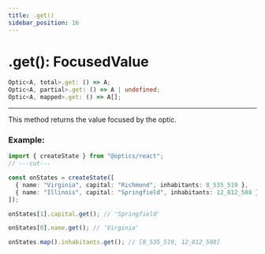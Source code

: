 ```yaml
---
title: .get()
sidebar_position: 16
---
```


# .get(): FocusedValue

```ts
Optic<A, total>.get: () => A;
Optic<A, partial>.get: () => A | undefined;
Optic<A, mapped>.get: () => A[];
```

---

This method returns the value focused by the optic.

### Example:

```ts twoslash
import { createState } from "@optics/react";
// ---cut---

const onStates = createState([
  { name: "Virginia", capital: "Richmond", inhabitants: 8_535_519 },
  { name: "Illinois", capital: "Springfield", inhabitants: 12_812_508 },
]);

onStates[1].capital.get(); // 'Springfield'

onStates[0].name.get(); // 'Virginia'

onStates.map().inhabitants.get(); // [8_535_519, 12_812_508]
```
